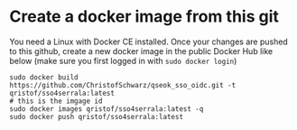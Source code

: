 # Create a docker image from this git

You need a Linux with Docker CE installed. Once your changes are pushed to this github, create a new docker image in the 
public Docker Hub like below (make sure you first logged in with `sudo docker login`)
```
sudo docker build https://github.com/ChristofSchwarz/qseok_sso_oidc.git -t qristof/sso4serrala:latest
# this is the imgage id
sudo docker images qristof/sso4serrala:latest -q
sudo docker push qristof/sso4serrala:latest 
```

